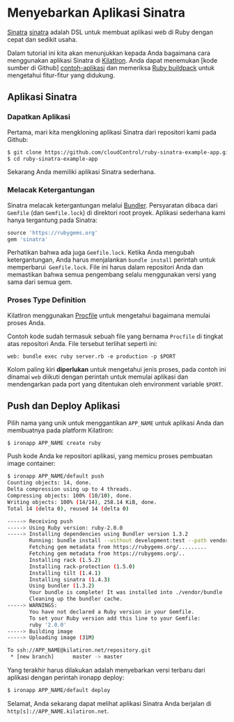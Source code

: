 # Menyebarkan Aplikasi Sinatra
[Sinatra] [sinatra] adalah DSL untuk membuat aplikasi web di Ruby dengan cepat dan sedikit usaha.

Dalam tutorial ini kita akan menunjukkan kepada Anda bagaimana cara menggunakan aplikasi Sinatra di
[KilatIron]. Anda dapat menemukan [kode sumber di Github] [contoh-aplikasi] dan memeriksa [Ruby buildpack]
untuk mengetahui fitur-fitur yang didukung.


## Aplikasi Sinatra

### Dapatkan Aplikasi
Pertama, mari kita mengkloning aplikasi Sinatra dari repositori kami pada Github:
~~~bash
$ git clone https://github.com/cloudControl/ruby-sinatra-example-app.git
$ cd ruby-sinatra-example-app
~~~

Sekarang Anda memiliki aplikasi Sinatra sederhana.

### Melacak Ketergantungan
Sinatra melacak ketergantungan melalui [Bundler]. Persyaratan dibaca dari `Gemfile` (dan `Gemfile.lock`) di direktori root proyek.
Aplikasi sederhana kami hanya tergantung pada Sinatra:

~~~ruby
source 'https://rubygems.org'
gem 'sinatra'
~~~

Perhatikan bahwa ada juga `Gemfile.lock`. Ketika Anda mengubah ketergantungan,
Anda harus menjalankan `bundle install` perintah untuk memperbarui` Gemfile.lock`. File ini harus dalam repositori Anda
dan memastikan bahwa semua pengembang selalu menggunakan versi yang sama dari semua gem.

### Proses Type Definition

KilatIron menggunakan [Procfile] untuk mengetahui bagaimana memulai proses Anda.

Contoh kode sudah termasuk sebuah file yang bernama `Procfile` di tingkat atas repositori Anda. File tersebut terlihat seperti ini:
~~~
web: bundle exec ruby server.rb -e production -p $PORT
~~~

Kolom paling kiri **diperlukan** untuk mengetahui jenis proses, pada contoh ini dinamai `web` diikuti dengan perintah untuk memulai
aplikasi dan mendengarkan pada port yang ditentukan oleh environment variable `$PORT`.

## Push dan Deploy Aplikasi
Pilih nama yang unik untuk menggantikan `APP_NAME` untuk aplikasi Anda dan membuatnya pada platform KilatIron:

~~~bash
$ ironapp APP_NAME create ruby
~~~

Push kode Anda ke repositori aplikasi, yang memicu proses pembuatan image container:

~~~bash
$ ironapp APP_NAME/default push
Counting objects: 14, done.
Delta compression using up to 4 threads.
Compressing objects: 100% (10/10), done.
Writing objects: 100% (14/14), 258.14 KiB, done.
Total 14 (delta 0), reused 14 (delta 0)

-----> Receiving push
-----> Using Ruby version: ruby-2.0.0
-----> Installing dependencies using Bundler version 1.3.2
       Running: bundle install --without development:test --path vendor/bundle --binstubs vendor/bundle/bin --deployment
       Fetching gem metadata from https://rubygems.org/.........
       Fetching gem metadata from https://rubygems.org/..
       Installing rack (1.5.2)
       Installing rack-protection (1.5.0)
       Installing tilt (1.4.1)
       Installing sinatra (1.4.3)
       Using bundler (1.3.2)
       Your bundle is complete! It was installed into ./vendor/bundle
       Cleaning up the bundler cache.
-----> WARNINGS:
       You have not declared a Ruby version in your Gemfile.
       To set your Ruby version add this line to your Gemfile:
       ruby '2.0.0'
-----> Building image
-----> Uploading image (31M)

To ssh://APP_NAME@kilatiron.net/repository.git
 * [new branch]      master -> master
~~~

Yang terakhir harus dilakukan adalah menyebarkan versi terbaru dari aplikasi dengan perintah ironapp deploy:

~~~bash
$ ironapp APP_NAME/default deploy
~~~

Selamat, Anda sekarang dapat melihat aplikasi Sinatra Anda berjalan di `http[s]://APP_NAME.kilatiron.net`.

[Sinatra]: http://www.sinatrarb.com/
[KilatIron]: http://www.cloudkilat.com/
[CloudKilat-doc-user]: /Platform%20Documentation.md/#user-accounts
[CloudKilat-doc-cmdline]: /Platform%20Documentation.md/#command-line-client-web-console-and-api
[Ruby buildpack]: https://github.com/cloudControl/buildpack-ruby
[Procfile]: /Platform%20Documentation.md/#buildpacks-and-the-procfile
[Git]: https://help.github.com/articles/set-up-git
[Bundler]: http://gembundler.com/
[Contoh-aplikasi]: https://github.com/cloudControl/ruby-sinatra-example-app

